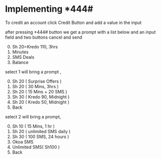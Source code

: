 # Implementing *444#

To credit an account click Credit Button and add a value in the input

after pressing *444# button we get a prompt with a list below and an input field and two buttons cancel and send

0. Sh 20=Kredo 110, 3hrs
1. Minutes
2. SMS Deals
3. Balance

select 1 will bring a prompt ,

0. Sh 20 ( Surprise Offers )
1. Sh 20 ( 30 Mins, 3hrs )
2. Sh 20 ( 15 Mins + 20 SMS )
3. Sh 30 ( Kredo 90, Midnight )
4. Sh 20 ( Kredo 50, Midnight )
5. Back

select 2 will bring a prompt,

0. Sh 10 ( 15 Mins, 1 hr )
1. Sh 20 ( unlimited SMS daily )
2. Sh 30 ( 100 SMS, 24 hours )
3. Okoa SMS
4. Unlimited SMS( Sh100 )
5. Back
